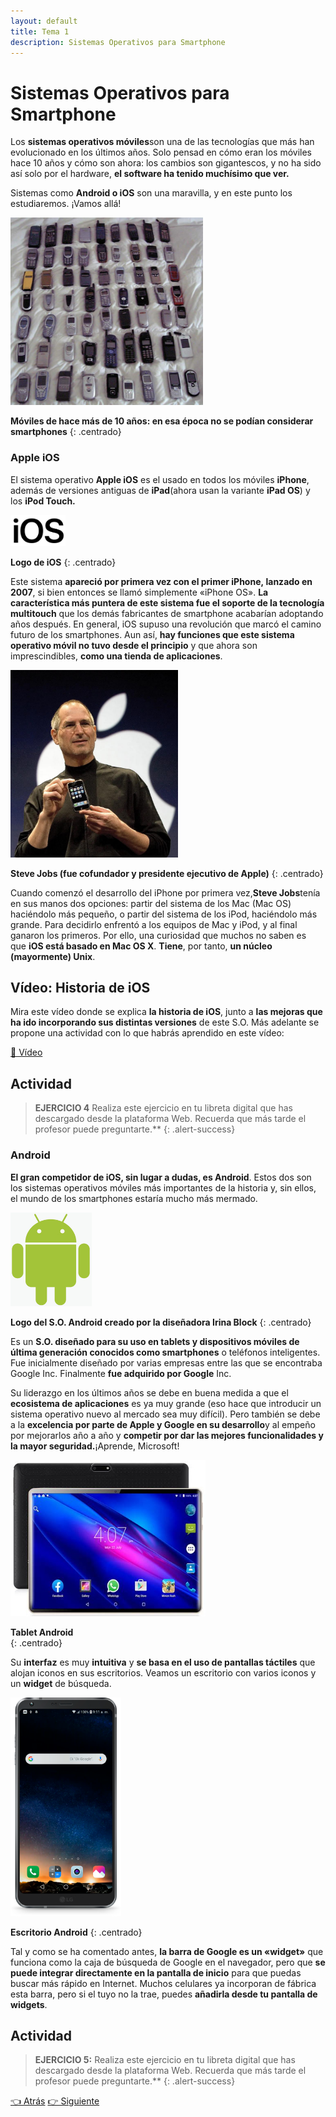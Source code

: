 ```yaml
---
layout: default
title: Tema 1
description: Sistemas Operativos para Smartphone
---
```


# Sistemas Operativos para Smartphone

Los **sistemas operativos móviles**son una de las tecnologías que más han evolucionado en los últimos años. Solo pensad en cómo eran los móviles hace 10 años y cómo son ahora: los cambios son gigantescos, y no ha sido así solo por el hardware, **el software ha tenido muchísimo que ver.**

Sistemas como **Android o iOS** son una maravilla, y en este punto los estudiaremos. ¡Vamos allá!

<img src="./images/Moviles_de_hace_mas_de_10_anos.jpg" alt="Móviles de hace más de 10 años" height="300" class="img-centrada"/>

**Móviles de hace más de 10 años: en esa época no se podían considerar smartphones**
{: .centrado}

### **Apple iOS**

El sistema operativo **Apple iOS** es el usado en todos los móviles **iPhone**, además de versiones antiguas de **iPad**(ahora usan la variante **iPad OS**) y los **iPod Touch.**

<img src="./images/Logo_de_iOS.jpg" alt="Logo de iOS" height="50" class="img-centrada"/>

**Logo de iOS**
{: .centrado}

Este sistema **apareció por primera vez con el primer iPhone, lanzado en 2007**, si bien entonces se llamó simplemente «iPhone OS». **La característica más puntera de este sistema fue el soporte de la tecnología multitouch** que los demás fabricantes de smartphone acabarían adoptando años después. En general, iOS supuso una revolución que marcó el camino futuro de los smartphones. Aun así, **hay funciones que este sistema operativo móvil no tuvo desde el principio** y que ahora son imprescindibles, **como una tienda de aplicaciones**.

<img src="./images/Steve_Jobs.jpg" alt="Steve Jobs" height="300" class="img-centrada"/>

**Steve Jobs (fue cofundador y presidente ejecutivo de Apple)**
{: .centrado}

Cuando comenzó el desarrollo del iPhone por primera vez,**Steve Jobs**tenía en sus manos dos opciones: partir del sistema de los Mac (Mac OS) haciéndolo más pequeño, o partir del sistema de los iPod, haciéndolo más grande. Para decidirlo enfrentó a los equipos de Mac y iPod, y al final ganaron los primeros. Por ello, una curiosidad que muchos no saben es que **iOS está basado en Mac OS X**. **Tiene**, por tanto, **un núcleo (mayormente) Unix**.

## Vídeo: Historia de iOS

Mira este vídeo donde se explica **la historia de iOS**, junto a **las mejoras que ha ido incorporando sus distintas versiones** de este S.O. Más adelante se propone una actividad con lo que habrás aprendido en este vídeo:

[🎥 Vídeo](https://youtu.be/iuWITy1IHSM?si=I3vhS3TwYBQBagYf)

## Actividad

> **EJERCICIO 4** Realiza este ejercicio en tu libreta digital que has descargado desde la plataforma Web. Recuerda que más tarde el profesor puede preguntarte.**
{: .alert-success}

### Android

**El gran competidor de iOS, sin lugar a dudas, es Android**. Estos dos son los sistemas operativos móviles más importantes de la historia y, sin ellos, el mundo de los smartphones estaría mucho más mermado.

<img src="./images/Logo_de_Android.jpg" alt="Logo de Android" height="150" class="img-centrada"/>

**Logo del S.O. Android creado por la diseñadora Irina Block**
{: .centrado}

Es un **S.O. diseñado para su uso en tablets y dispositivos móviles de última generación conocidos como smartphones** o teléfonos inteligentes. Fue inicialmente diseñado por varias empresas entre las que se encontraba Google Inc. Finalmente **fue adquirido por Google** Inc.

Su liderazgo en los últimos años se debe en buena medida a que el **ecosistema de aplicaciones** es ya muy grande (eso hace que introducir un sistema operativo nuevo al mercado sea muy difícil). Pero también se debe a la **excelencia por parte de Apple y Google en su desarrollo**y al empeño por mejorarlos año a año y **competir por dar las mejores funcionalidades y la mayor seguridad.**¡Aprende, Microsoft!

<img src="./images/Tablet_android.jpg" alt="Tablet Android" height="250" class="img-centrada"/>

**Tablet Android**  
{: .centrado}

Su **interfaz** es muy **intuitiva** y **se basa en el uso de pantallas táctiles** que alojan iconos en sus escritorios. Veamos un escritorio con varios iconos y un **widget** de búsqueda.

<img src="./images/Escritorio_Android_con_Widget_de_busqueda.png" alt="Escritorio de Android" height="350" class="img-centrada"/>

**Escritorio Android**
{: .centrado}

Tal y como se ha comentado antes, **la barra de Google es un «widget»** que funciona como la caja de búsqueda de Google en el navegador, pero que **se puede integrar directamente en la pantalla de inicio** para que puedas buscar más rápido en Internet. Muchos celulares ya incorporan de fábrica esta barra, pero si el tuyo no la trae, puedes **añadirla desde tu pantalla de widgets**.

## Actividad

> **EJERCICIO 5:** Realiza este ejercicio en tu libreta digital que has descargado desde la plataforma Web. Recuerda que más tarde el profesor puede preguntarte.**
{: .alert-success}

[👈 Atrás](./sistemas_operativos_mac_os)
[👉 Siguiente](./aplicaciones)
